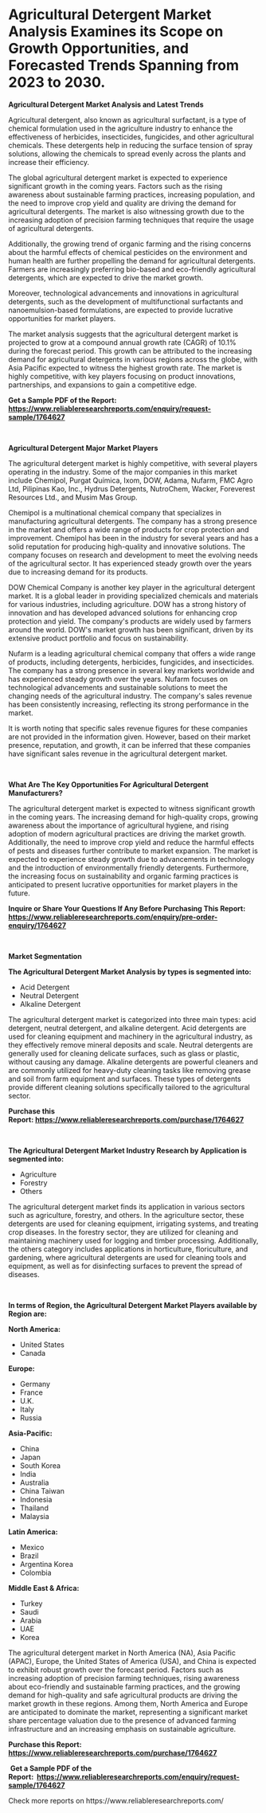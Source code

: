 <p><h1>Agricultural Detergent Market Analysis Examines its Scope on Growth Opportunities, and Forecasted Trends Spanning from 2023 to 2030.</h1></p><p><strong>Agricultural Detergent Market Analysis and Latest Trends</strong></p>
<p><p>Agricultural detergent, also known as agricultural surfactant, is a type of chemical formulation used in the agriculture industry to enhance the effectiveness of herbicides, insecticides, fungicides, and other agricultural chemicals. These detergents help in reducing the surface tension of spray solutions, allowing the chemicals to spread evenly across the plants and increase their efficiency.</p><p>The global agricultural detergent market is expected to experience significant growth in the coming years. Factors such as the rising awareness about sustainable farming practices, increasing population, and the need to improve crop yield and quality are driving the demand for agricultural detergents. The market is also witnessing growth due to the increasing adoption of precision farming techniques that require the usage of agricultural detergents.</p><p>Additionally, the growing trend of organic farming and the rising concerns about the harmful effects of chemical pesticides on the environment and human health are further propelling the demand for agricultural detergents. Farmers are increasingly preferring bio-based and eco-friendly agricultural detergents, which are expected to drive the market growth.</p><p>Moreover, technological advancements and innovations in agricultural detergents, such as the development of multifunctional surfactants and nanoemulsion-based formulations, are expected to provide lucrative opportunities for market players.</p><p>The market analysis suggests that the agricultural detergent market is projected to grow at a compound annual growth rate (CAGR) of 10.1% during the forecast period. This growth can be attributed to the increasing demand for agricultural detergents in various regions across the globe, with Asia Pacific expected to witness the highest growth rate. The market is highly competitive, with key players focusing on product innovations, partnerships, and expansions to gain a competitive edge.</p></p>
<p><strong>Get a Sample PDF of the Report:&nbsp; <a href="https://www.reliableresearchreports.com/enquiry/request-sample/1764627">https://www.reliableresearchreports.com/enquiry/request-sample/1764627</a></strong></p>
<p>&nbsp;</p>
<p><strong>Agricultural Detergent Major Market Players</strong></p>
<p><p>The agricultural detergent market is highly competitive, with several players operating in the industry. Some of the major companies in this market include Chemipol, Purgat Química, Ixom, DOW, Adama, Nufarm, FMC Agro Ltd, Pilipinas Kao, Inc., Hydrus Detergents, NutroChem, Wacker, Foreverest Resources Ltd., and Musim Mas Group.</p><p>Chemipol is a multinational chemical company that specializes in manufacturing agricultural detergents. The company has a strong presence in the market and offers a wide range of products for crop protection and improvement. Chemipol has been in the industry for several years and has a solid reputation for producing high-quality and innovative solutions. The company focuses on research and development to meet the evolving needs of the agricultural sector. It has experienced steady growth over the years due to increasing demand for its products.</p><p>DOW Chemical Company is another key player in the agricultural detergent market. It is a global leader in providing specialized chemicals and materials for various industries, including agriculture. DOW has a strong history of innovation and has developed advanced solutions for enhancing crop protection and yield. The company's products are widely used by farmers around the world. DOW's market growth has been significant, driven by its extensive product portfolio and focus on sustainability.</p><p>Nufarm is a leading agricultural chemical company that offers a wide range of products, including detergents, herbicides, fungicides, and insecticides. The company has a strong presence in several key markets worldwide and has experienced steady growth over the years. Nufarm focuses on technological advancements and sustainable solutions to meet the changing needs of the agricultural industry. The company's sales revenue has been consistently increasing, reflecting its strong performance in the market.</p><p>It is worth noting that specific sales revenue figures for these companies are not provided in the information given. However, based on their market presence, reputation, and growth, it can be inferred that these companies have significant sales revenue in the agricultural detergent market.</p></p>
<p>&nbsp;</p>
<p><strong>What Are The Key Opportunities For Agricultural Detergent Manufacturers?</strong></p>
<p><p>The agricultural detergent market is expected to witness significant growth in the coming years. The increasing demand for high-quality crops, growing awareness about the importance of agricultural hygiene, and rising adoption of modern agricultural practices are driving the market growth. Additionally, the need to improve crop yield and reduce the harmful effects of pests and diseases further contribute to market expansion. The market is expected to experience steady growth due to advancements in technology and the introduction of environmentally friendly detergents. Furthermore, the increasing focus on sustainability and organic farming practices is anticipated to present lucrative opportunities for market players in the future.</p></p>
<p><strong>Inquire or Share Your Questions If Any Before Purchasing This Report: <a href="https://www.reliableresearchreports.com/enquiry/pre-order-enquiry/1764627">https://www.reliableresearchreports.com/enquiry/pre-order-enquiry/1764627</a></strong></p>
<p>&nbsp;</p>
<p><strong>Market Segmentation</strong></p>
<p><strong>The Agricultural Detergent Market Analysis by types is segmented into:</strong></p>
<p><ul><li>Acid Detergent</li><li>Neutral Detergent</li><li>Alkaline Detergent</li></ul></p>
<p><p>The agricultural detergent market is categorized into three main types: acid detergent, neutral detergent, and alkaline detergent. Acid detergents are used for cleaning equipment and machinery in the agricultural industry, as they effectively remove mineral deposits and scale. Neutral detergents are generally used for cleaning delicate surfaces, such as glass or plastic, without causing any damage. Alkaline detergents are powerful cleaners and are commonly utilized for heavy-duty cleaning tasks like removing grease and soil from farm equipment and surfaces. These types of detergents provide different cleaning solutions specifically tailored to the agricultural sector.</p></p>
<p><strong>Purchase this Report:&nbsp;<a href="https://www.reliableresearchreports.com/purchase/1764627">https://www.reliableresearchreports.com/purchase/1764627</a></strong></p>
<p>&nbsp;</p>
<p><strong>The Agricultural Detergent Market Industry Research by Application is segmented into:</strong></p>
<p><ul><li>Agriculture</li><li>Forestry</li><li>Others</li></ul></p>
<p><p>The agricultural detergent market finds its application in various sectors such as agriculture, forestry, and others. In the agriculture sector, these detergents are used for cleaning equipment, irrigating systems, and treating crop diseases. In the forestry sector, they are utilized for cleaning and maintaining machinery used for logging and timber processing. Additionally, the others category includes applications in horticulture, floriculture, and gardening, where agricultural detergents are used for cleaning tools and equipment, as well as for disinfecting surfaces to prevent the spread of diseases.</p></p>
<p>&nbsp;</p>
<p><strong>In terms of Region, the Agricultural Detergent Market Players available by Region are:</strong></p>
<p>
    <p> <strong> North America: </strong>
        <ul>
            <li>United States</li>
            <li>Canada</li>
        </ul>
        </p> 
    <p> <strong> Europe: </strong>
        <ul>
            <li>Germany</li>
            <li>France</li>
            <li>U.K.</li>
            <li>Italy</li>
            <li>Russia</li>
        </ul>
        </p> 
    <p> <strong> Asia-Pacific: </strong>
        <ul>
            <li>China</li>
            <li>Japan</li>
            <li>South Korea</li>
            <li>India</li>
            <li>Australia</li>
            <li>China Taiwan</li>
            <li>Indonesia</li>
            <li>Thailand</li>
            <li>Malaysia</li>
        </ul>
        </p> 
    <p> <strong> Latin America: </strong>
        <ul>
            <li>Mexico</li>
            <li>Brazil</li>
            <li>Argentina Korea</li>
            <li>Colombia</li>
        </ul>
        </p> 
    <p> <strong> Middle East & Africa: </strong>
        <ul>
            <li>Turkey</li>
            <li>Saudi</li>
            <li>Arabia</li>
            <li>UAE</li>
            <li>Korea</li>
        </ul>
    </p>
    </p>
<p><p>The agricultural detergent market in North America (NA), Asia Pacific (APAC), Europe, the United States of America (USA), and China is expected to exhibit robust growth over the forecast period. Factors such as increasing adoption of precision farming techniques, rising awareness about eco-friendly and sustainable farming practices, and the growing demand for high-quality and safe agricultural products are driving the market growth in these regions. Among them, North America and Europe are anticipated to dominate the market, representing a significant market share percentage valuation due to the presence of advanced farming infrastructure and an increasing emphasis on sustainable agriculture.</p></p>
<p><strong>Purchase this Report: <a href="https://www.reliableresearchreports.com/purchase/1764627">https://www.reliableresearchreports.com/purchase/1764627</a></strong></p>
<p>&nbsp;<strong>Get a Sample PDF of the Report:&nbsp;&nbsp;<a href="https://www.reliableresearchreports.com/enquiry/request-sample/1764627">https://www.reliableresearchreports.com/enquiry/request-sample/1764627</a></strong></p>
<p><strong></strong></p>
<p>Check more reports on https://www.reliableresearchreports.com/</p>